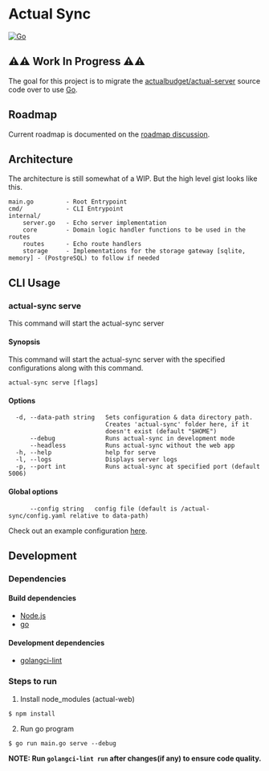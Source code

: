 # Actual Sync

[![Go](https://github.com/nathanjisaac/actual-sync/actions/workflows/go.yml/badge.svg)](https://github.com/nathanjisaac/actual-sync/actions/workflows/go.yml)

## ⚠️⚠️ Work In Progress ⚠️⚠️

The goal for this project is to migrate the [actualbudget/actual-server](https://github.com/actualbudget/actual-server)
source code over to use [Go](https://go.dev/).

## Roadmap

Current roadmap is documented on the [roadmap discussion](https://github.com/nathanjisaac/actual-sync/discussions/1).

## Architecture

The architecture is still somewhat of a WIP. But the high level gist looks like this.

```text
main.go         - Root Entrypoint
cmd/            - CLI Entrypoint
internal/
    server.go   - Echo server implementation
    core        - Domain logic handler functions to be used in the routes
    routes      - Echo route handlers
    storage     - Implementations for the storage gateway [sqlite, memory] - (PostgreSQL) to follow if needed
```

## CLI Usage

### actual-sync serve

This command will start the actual-sync server

#### Synopsis

This command will start the actual-sync server with the
specified configurations along with this command.

```shell
actual-sync serve [flags]
```

#### Options

```text
  -d, --data-path string   Sets configuration & data directory path. 
                           Creates 'actual-sync' folder here, if it 
                           doesn't exist (default "$HOME")
      --debug              Runs actual-sync in development mode
      --headless           Runs actual-sync without the web app
  -h, --help               help for serve
  -l, --logs               Displays server logs
  -p, --port int           Runs actual-sync at specified port (default 5006)
```

#### Global options

```text
      --config string   config file (default is /actual-sync/config.yaml relative to data-path)
```

Check out an example configuration [here](config.example.yaml).

## Development

### Dependencies

#### Build dependencies

- [Node.js](https://nodejs.dev/)
- [go](https://go.dev/)

#### Development dependencies

- [golangci-lint](https://golangci-lint.run/)

### Steps to run

1. Install node_modules (actual-web)

```shell
$ npm install
```

2. Run go program

```shell
$ go run main.go serve --debug
```

**NOTE: Run `golangci-lint run` after changes(if any) to ensure code quality.**
